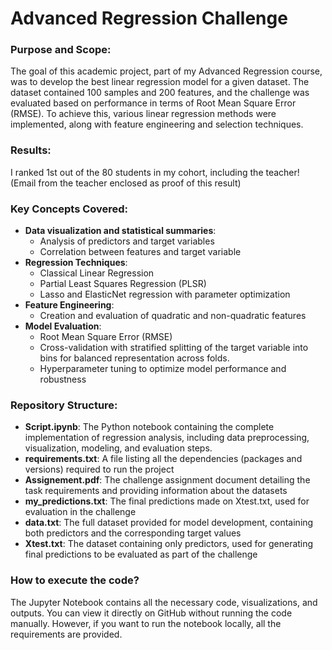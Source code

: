 # Advanced Regression Challenge

### Purpose and Scope:
The goal of this academic project, part of my Advanced Regression course, was to develop the best linear regression model for a given dataset. The dataset contained 100 samples and 200 features, and the challenge was evaluated based on performance in terms of Root Mean Square Error (RMSE). To achieve this, various linear regression methods were implemented, along with feature engineering and selection techniques.

### Results:
I ranked 1st out of the 80 students in my cohort, including the teacher! (Email from the teacher enclosed as proof of this result)

### Key Concepts Covered:
- **Data visualization and statistical summaries**:
  - Analysis of predictors and target variables
  - Correlation between features and target variable
- **Regression Techniques**:
  - Classical Linear Regression
  - Partial Least Squares Regression (PLSR)
  - Lasso and ElasticNet regression with parameter optimization
- **Feature Engineering**:
  - Creation and evaluation of quadratic and non-quadratic features
- **Model Evaluation**:
  - Root Mean Square Error (RMSE)
  - Cross-validation with stratified splitting of the target variable into bins for balanced representation across folds.
  - Hyperparameter tuning to optimize model performance and robustness

### Repository Structure:
- **Script.ipynb**: The Python notebook containing the complete implementation of regression analysis, including data preprocessing, visualization, modeling, and evaluation steps.
- **requirements.txt**: A file listing all the dependencies (packages and versions) required to run the project
- **Assignement.pdf**: The challenge assignment document detailing the task requirements and providing information about the datasets
- **my_predictions.txt**: The final predictions made on Xtest.txt, used for evaluation in the challenge
- **data.txt**: The full dataset provided for model development, containing both predictors and the corresponding target values
- **Xtest.txt**: The dataset containing only predictors, used for generating final predictions to be evaluated as part of the challenge
  

### How to execute the code?
The Jupyter Notebook contains all the necessary code, visualizations, and outputs. You can view it directly on GitHub without running the code manually. However, if you want to run the notebook locally, all the requirements are provided.

